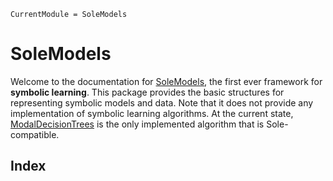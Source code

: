 ```@meta
CurrentModule = SoleModels
```

# SoleModels

Welcome to the documentation for [SoleModels](https://github.com/aclai-lab/SoleModels.jl), the
first ever framework for **symbolic learning**.
This package provides the basic structures for representing symbolic models
and data.
Note that it does not provide any implementation of symbolic learning algorithms.
At the current state,
[ModalDecisionTrees](https://github.com/aclai-lab/ModalDecisionTrees.jl) is
the only implemented algorithm that is Sole-compatible.

## Index

```@index
```
